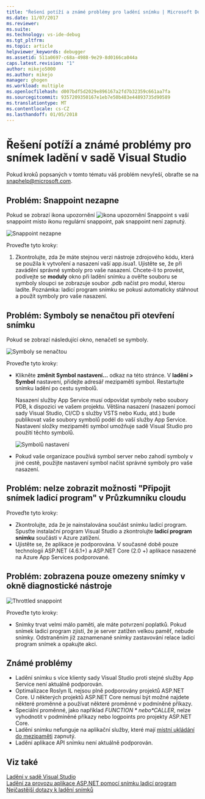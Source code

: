 ```yaml
---
title: "Řešení potíží a známé problémy pro ladění snímku | Microsoft Docs"
ms.date: 11/07/2017
ms.reviewer: 
ms.suite: 
ms.technology: vs-ide-debug
ms.tgt_pltfrm: 
ms.topic: article
helpviewer_keywords: debugger
ms.assetid: 511a0697-c68a-4988-9e29-8d0166ca044a
caps.latest.revision: "1"
author: mikejo5000
ms.author: mikejo
manager: ghogen
ms.workload: multiple
ms.openlocfilehash: d007bdf5d2029e896167a2fd7b32359c661aa7fa
ms.sourcegitcommit: 9357209350167e1eb7e50b483e44893735d90589
ms.translationtype: MT
ms.contentlocale: cs-CZ
ms.lasthandoff: 01/05/2018
---
```

# <a name="troubleshooting-and-known-issues-for-snapshot-debugging-in-visual-studio"></a>Řešení potíží a známé problémy pro snímek ladění v sadě Visual Studio

Pokud kroků popsaných v tomto tématu váš problém nevyřeší, obraťte se na snaphelp@microsoft.com.

## <a name="issue-snappoint-does-not-turn-on"></a>Problém: Snappoint nezapne

Pokud se zobrazí ikona upozornění ![ikona upozornění Snappoint](../debugger/media/snapshot-troubleshooting-snappoint-warning-icon.png "ikona upozornění Snappoint") s vaší snappoint místo ikonu regulární snappoint, pak snappoint není zapnutý.

![Snappoint nezapne](../debugger/media/snapshot-troubleshooting-dont-turn-on.png "Snappoint nezapne")

Proveďte tyto kroky:

1. Zkontrolujte, zda že máte stejnou verzi nástroje zdrojového kódu, která se použila k vytvoření a nasazení vaší app.isua1. Ujistěte se, že při zavádění správné symboly pro vaše nasazení. Chcete-li to provést, podívejte se **moduly** okno při ladění snímku a ověřte souboru se symboly sloupci se zobrazuje soubor .pdb načíst pro modul, kterou ladíte. Poznámka: ladicí program snímku se pokusí automaticky stáhnout a použít symboly pro vaše nasazení.

## <a name="issue-symbols-do-not-load-when-i-open-a-snapshot"></a>Problém: Symboly se nenačtou při otevření snímku

Pokud se zobrazí následující okno, nenačetl se symboly.

![Symboly se nenačtou](../debugger/media/snapshot-troubleshooting-symbols-wont-load.png "symboly nenačítají.")

Proveďte tyto kroky:

- Klikněte **změnit Symbol nastavení...** odkaz na této stránce. V **ladění > Symbol** nastavení, přidejte adresář mezipaměti symbol. Restartujte snímku ladění po cestu symbolů.

   Nasazení služby App Service musí odpovídat symboly nebo soubory PDB, k dispozici ve vašem projektu. Většina nasazení (nasazení pomocí sady Visual Studio, CI/CD s služby VSTS nebo Kudu, atd.) bude publikovat vaše soubory symbolů podél do vaší služby App Service. Nastavení složky mezipaměti symbol umožňuje sadě Visual Studio pro použití těchto symbolů.

   ![Symbolů nastavení](../debugger/media/snapshot-troubleshooting-symbol-settings.png "symbolů nastavení")

- Pokud vaše organizace používá symbol server nebo zahodí symboly v jiné cestě, použijte nastavení symbol načíst správné symboly pro vaše nasazení.

## <a name="issue-i-cannot-see-the-attach-snapshot-debugger-option-in-the-cloud-explorer"></a>Problém: nelze zobrazit možnosti "Připojit snímek ladicí program" v Průzkumníku cloudu

Proveďte tyto kroky:

- Zkontrolujte, zda že je nainstalována součást snímku ladicí program. Spusťte instalační program Visual Studio a zkontrolujte **ladicí program snímku** součásti v Azure zatížení.
- Ujistěte se, že aplikace je podporována. V současné době pouze technologii ASP.NET (4.6.1+) a ASP.NET Core (2.0 +) aplikace nasazené na Azure App Services podporované.

## <a name="issue-i-only-see-throttled-snapshots-in-the-diagnostic-tools"></a>Problém: zobrazena pouze omezeny snímky v okně diagnostické nástroje

![Throttled snappoint](../debugger/media/snapshot-troubleshooting-throttled-snapshots.png "omezeny snappoint")

Proveďte tyto kroky:

- Snímky trvat velmi málo paměti, ale máte potvrzení poplatků. Pokud snímek ladicí program zjistí, že je server zatížen velkou paměť, nebude snímky. Odstraněním již zaznamenané snímky zastavování relace ladicí program snímek a opakujte akci.

## <a name="known-issues"></a>Známé problémy

- Ladění snímku s více klienty sady Visual Studio proti stejné služby App Service není aktuálně podporován.
- Optimalizace Roslyn IL nejsou plně podporovány projektů ASP.NET Core. U některých projektů ASP.NET Core nemusí být možné najdete některé proměnné a používat některé proměnné v podmíněné příkazy. 
- Speciální proměnné, jako například *$FUNCTION* nebo *$CALLER*, nelze vyhodnotit v podmíněné příkazy nebo logpoints pro projekty ASP.NET Core.
- Ladění snímku nefunguje na aplikační služby, které mají [místní ukládání do mezipaměti](/azure/app-service/app-service-local-cache) zapnutý.
- Ladění aplikace API snímku není aktuálně podporován.

## <a name="see-also"></a>Viz také

[Ladění v sadě Visual Studio](../debugger/index.md)  
[Ladění za provozu aplikace ASP.NET pomocí snímku ladicí program](../debugger/debug-live-azure-applications.md)  
[Nejčastější dotazy k ladění snímků](../debugger/debug-live-azure-apps-faq.md)  
